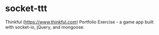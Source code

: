 # socket-ttt
Thinkful (https://www.thinkful.com) Portfolio Exercise - a game app built with socket-io, jQuery, and mongoose.